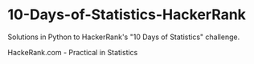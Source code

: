 # 10-Days-of-Statistics-HackerRank

Solutions in Python to HackerRank's "10 Days of Statistics" challenge.

HackeRank.com - Practical in Statistics
